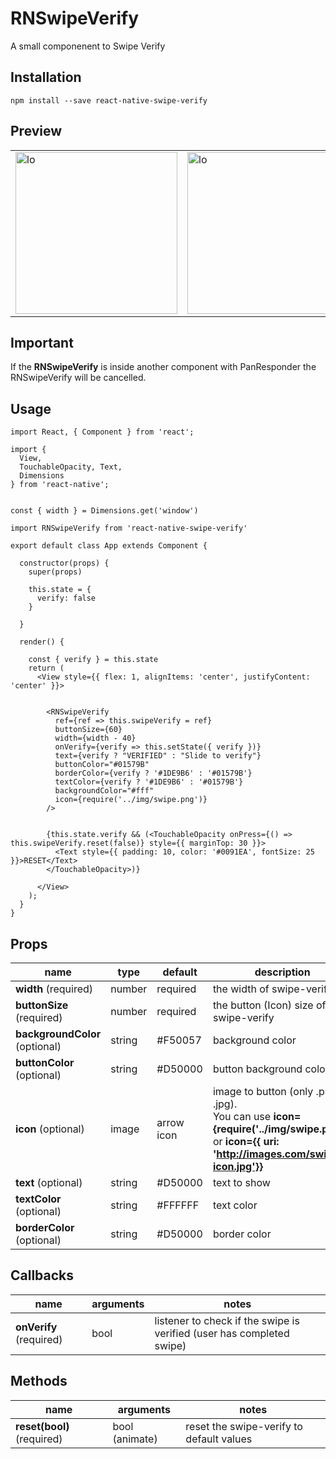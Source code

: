 RNSwipeVerify
=========

A small componenent to Swipe Verify

## Installation

  `npm install --save react-native-swipe-verify`

## Preview


|  |  |
| --- | --- |
| <img width="259" alt="lo" src="https://user-images.githubusercontent.com/15864336/48920913-d823c600-ee69-11e8-99d0-ff0fa2bb4c82.png"> | <img width="259" alt="lo" src="https://user-images.githubusercontent.com/15864336/48921011-93e4f580-ee6a-11e8-91ff-3ffc38243719.png"> |


## Important
If the **RNSwipeVerify** is inside another component with PanResponder the  RNSwipeVerify will be cancelled.


## Usage


```JSX
import React, { Component } from 'react';

import {
  View,
  TouchableOpacity, Text,
  Dimensions
} from 'react-native';


const { width } = Dimensions.get('window')

import RNSwipeVerify from 'react-native-swipe-verify'

export default class App extends Component {

  constructor(props) {
    super(props)

    this.state = {
      verify: false
    }

  }

  render() {

    const { verify } = this.state
    return (
      <View style={{ flex: 1, alignItems: 'center', justifyContent: 'center' }}>


        <RNSwipeVerify 
          ref={ref => this.swipeVerify = ref} 
          buttonSize={60} 
          width={width - 40} 
          onVerify={verify => this.setState({ verify })}
          text={verify ? "VERIFIED" : "Slide to verify"} 
          buttonColor="#01579B" 
          borderColor={verify ? '#1DE9B6' : '#01579B'}
          textColor={verify ? '#1DE9B6' : '#01579B'} 
          backgroundColor="#fff"
          icon={require('../img/swipe.png')}      
        />


        {this.state.verify && (<TouchableOpacity onPress={() => this.swipeVerify.reset(false)} style={{ marginTop: 30 }}>
          <Text style={{ padding: 10, color: '#0091EA', fontSize: 25 }}>RESET</Text>
        </TouchableOpacity>)}

      </View>
    );
  }
}
```


## Props
| name | type | default | description |
| --- | --- | --- | --- |
| **width** (required) | number | required | the width of swipe-verify |
| **buttonSize** (required) | number | required | the button (Icon) size of swipe-verify |
| **backgroundColor** (optional) | string | #F50057 | background color |
| **buttonColor** (optional) | string | #D50000 | button background color |
| **icon** (optional) | image | arrow icon | image to button (only .png or .jpg).<br> You can use  **icon={require('../img/swipe.png')}**    or  **icon={{ uri: 'http://images.com/swipe-icon.jpg'}}** |
| **text** (optional) | string | #D50000 | text to show |
| **textColor** (optional) | string | #FFFFFF | text color |
| **borderColor** (optional) | string | #D50000 | border color |



## Callbacks

| name | arguments | notes |
| --- | --- | --- |
| **onVerify** (required) | bool | listener to check if the swipe is verified (user has completed swipe) |



## Methods

| name | arguments | notes |
| --- | --- | --- |
| **reset(bool)** (required) | bool (animate) | reset the swipe-verify to default values |